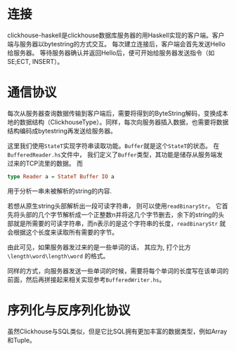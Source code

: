 # **连接**

clickhouse-haskell是clickhouse数据库服务器的用Haskell实现的客户端。客户端与服务器以bytestring的方式交互。
每次建立连接后，客户端会首先发送Hello给服务器。 等待服务器确认并返回Hello后，便可开始给服务器发送指令（如SE;ECT, INSERT）。 

# **通信协议**
每次从服务器查询数据传输到客户端后，需要将得到的ByteString解码，变换成本地的数据结构（ClickhouseType）。同样，每次向服务器插入数据，也需要将数据结构编码成bytestring再发送给服务器。

这里我们使用```StateT```实现字符串读取功能。```Buffer```就是这个```StateT```的状态。
在```BufferedReader.hs```文件中， 我们定义了```Buffer```类型，其功能是储存从服务端发过来的TCP流里的数据。
而
```Haskell
type Reader a = StateT Buffer IO a
```
用于分析一串未被解析的string的内容.

若想从原生string头部解析出一段可读字符串， 则可以使用```readBinaryStr```。 它首先将头部的几个字节解析成一个正整数n并将这几个字节删去，余下的string的头部就是所需要的可读字符串，而n表示的是这个字符串的长度，```readBinaryStr``` 就会根据这个长度来读取所有需要的字节。

由此可见，如果服务器发过来的是一些单词的话， 其应为, 打个比方 ```\length\word\length\word``` 的格式。

同样的方式，向服务器发送一些单词的时候，需要将每个单词的长度写在该单词的前面，然后再拼接起来相关实现参考```BufferedWriter.hs```。

# **序列化与反序列化协议**

虽然Clickhouse与SQL类似，但是它比SQL拥有更加丰富的数据类型，例如Array和Tuple。